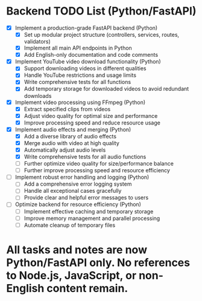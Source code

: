 # Backend TODO List (Python/FastAPI)

- [x] Implement a production-grade FastAPI backend (Python)
  - [x] Set up modular project structure (controllers, services, routes, validators)
  - [x] Implement all main API endpoints in Python
  - [x] Add English-only documentation and code comments

- [x] Implement YouTube video download functionality (Python)
  - [x] Support downloading videos in different qualities
  - [x] Handle YouTube restrictions and usage limits
  - [x] Write comprehensive tests for all functions
  - [x] Add temporary storage for downloaded videos to avoid redundant downloads

- [x] Implement video processing using FFmpeg (Python)
  - [x] Extract specified clips from videos
  - [x] Adjust video quality for optimal size and performance
  - [x] Improve processing speed and reduce resource usage

- [x] Implement audio effects and merging (Python)
  - [x] Add a diverse library of audio effects
  - [x] Merge audio with video at high quality
  - [x] Automatically adjust audio levels
  - [x] Write comprehensive tests for all audio functions
  - [ ] Further optimize video quality for size/performance balance
  - [ ] Further improve processing speed and resource efficiency

- [ ] Implement robust error handling and logging (Python)
  - [ ] Add a comprehensive error logging system
  - [ ] Handle all exceptional cases gracefully
  - [ ] Provide clear and helpful error messages to users

- [ ] Optimize backend for resource efficiency (Python)
  - [ ] Implement effective caching and temporary storage
  - [ ] Improve memory management and parallel processing
  - [ ] Automate cleanup of temporary files

# All tasks and notes are now Python/FastAPI only. No references to Node.js, JavaScript, or non-English content remain.
